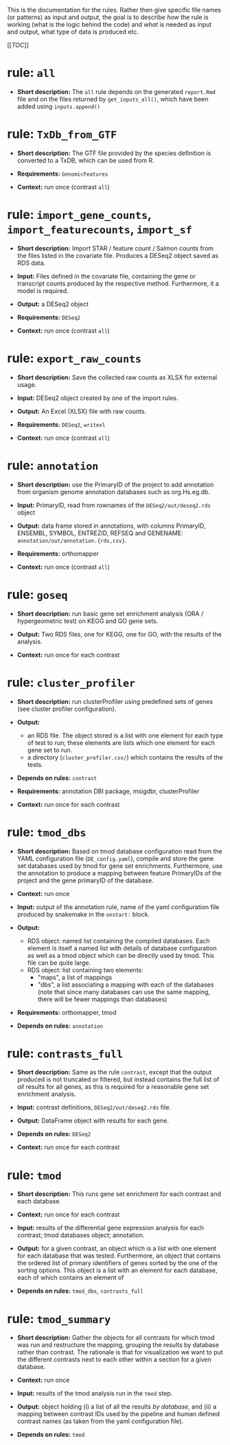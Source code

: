 This is the documentation for the rules. Rather then give specific file
names (or patterns) as input and output, the goal is to describe *how* the
rule is working (what is the logic behind the code) and *what* is
needed as input and output, what type of data is produced etc.

[[_TOC_]]

# rule: `all`

 * **Short description:** The `all` rule depends on the generated
   `report.Rmd` file and on the files returned by `get_inputs_all()`,
   which have been added using `inputs.append()`

# rule: `TxDb_from_GTF`

 * **Short description:** The GTF file provided by the species definition
   is converted to a TxDB, which can be used from R.

 * **Requirements:** `GenomicFeatures`

 * **Context:** run once (contrast `all`)

# rule: `import_gene_counts`, `import_featurecounts`, `import_sf`

 * **Short description:** Import STAR / feature count / Salmon counts from
   the files listed in the covariate file. Produces a DESeq2 object saved
   as RDS data.

 * **Input:** Files defined in the covariate file, containing the gene
   or transcript counts produced by the respective method. Furthermore, it
   a model is required.
 
 * **Output:** a DESeq2 object 

 * **Requirements:** `DESeq2`

 * **Context:** run once (contrast `all`)

# rule: `export_raw_counts`

 * **Short description:** Save the collected raw counts as XLSX for
   external usage.

 * **Input:** DESeq2 object created by one of the import rules.

 * **Output:** An Excel (XLSX) file with raw counts.

 * **Requirements:** `DESeq2`, `writexl`

 * **Context:** run once (contrast `all`)

# rule: `annotation`

 * **Short description:** use the PrimaryID of the project to add annotation from
organism genome annotation databases such as org.Hs.eg.db.

 * **Input:** PrimaryID, read from rownames of the `DESeq2/out/deseq2.rds` object

 * **Output:** data frame stored in annotations, with columns PrimaryID, ENSEMBL,
SYMBOL, ENTREZID, REFSEQ and GENENAME: `annotation/out/annotation.{rds,csv}`.

 * **Requirements:** orthomapper

 * **Context:** run once (contrast `all`)

# rule: `goseq`
 
 * **Short description:** run basic gene set enrichment analysis (ORA /
   hypergeometric test) on KEGG and GO gene sets.

 * **Output:** Two RDS files, one for KEGG, one for GO, with the results
   of the analysis.

 * **Context:** run once for each contrast

# rule: `cluster_profiler`

 * **Short description:** run clusterProfiler using predefined sets of
   genes (see cluster profiler configuration).

 * **Output:** 
   * an RDS file. The object stored is a list with one element for each
     type of test to run; these elements are lists which one element for
     each gene set to run.
   * a directory (`cluster_profiler.csv/`) which contains the results of
     the tests.

 * **Depends on rules:** `contrast`

 * **Requirements:** annotation DBI package, msigdbr, clusterProfiler
 
 * **Context:** run once for each contrast


# rule: `tmod_dbs`

 * **Short description:** Based on tmod database configuration read from
   the YAML configuration file (`DE_config.yaml`), compile and store the
   gene set databases used by tmod for gene set enrichments. Furthermore,
   use the annotation to produce a mapping between feature PrimaryIDs of the
   project and the gene primaryID of the database.

 * **Context:** run once 

 * **Input:** output of the annotation rule, name of the yaml configuration
   file produced by snakemake in the `onstart:` block.
 * **Output:** 
     * RDS object: named list containing the compiled databases. Each
       element is itself a named list with details of database
       configuration as well as a tmod object which can be directly used by
       tmod. This file can be quite large.
     * RDS object: list containing two elements:
         * "maps", a list of mappings
         * "dbs", a list associating a mapping with each of the databases
           (note that since many databases can use the same mapping, there
           will be fewer mappings than databases)
 * **Requirements:** orthomapper, tmod

 * **Depends on rules:** `annotation`

# rule: `contrasts_full`

 * **Short description:** Same as the rule `contrast`, except that the
   output produced is not truncated or filtered, but instead contains the
   full list of *all* results for all genes, as this is required for a
   reasonable gene set enrichment analysis.

 * **Input:** contrast definitions, `DESeq2/out/deseq2.rds` file.

 * **Output:** DataFrame object with results for each gene.

 * **Depends on rules:** `DESeq2`

 * **Context:** run once for each contrast


# rule: `tmod`

 * **Short description:** This runs gene set enrichment for each contrast
   and each database.

 * **Context:** run once for each contrast

 * **Input:** results of the differential gene expression analysis for each
   contrast; tmod databases object; annotation.
 * **Output:** for a given contrast, an object which is a list with one
   element for each database that was tested. Furthermore, an object that
   contains the ordered list of primary identifiers of genes sorted by the
   one of the sorting options. This object is a list with an element for
   each database, each of which contains an element of 


 * **Depends on rules:** `tmod_dbs`, `contrasts_full`


# rule: `tmod_summary`

 * **Short description:** Gather the objects for all contrasts for which
   tmod was run and restructure the mapping, grouping the results by
   database rather than contrast. The rationale is that for visualization
   we want to put the different contrasts next to each other within a
   section for a given database.

 * **Context:** run once 

 * **Input:** results of the tmod analysis run in the `tmod` step.
 * **Output:** object holding (i) a list of all the results *by database*,
   and (ii) a mapping between contrast IDs used by the pipeline and human
   defined contrast names (as taken from the yaml configuration file).

 * **Depends on rules:** `tmod`


